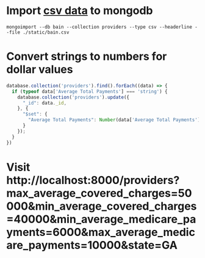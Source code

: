 # Import [csv data](https://docs.mongodb.com/manual/reference/program/mongoimport/#csv-import) to mongodb
`mongoimport --db bain --collection providers --type csv --headerline --file ./static/bain.csv`
# Convert strings to numbers for dollar values
```js
database.collection('providers').find().forEach((data) => {
  if (typeof data['Average Total Payments'] === 'string') {
    database.collection('providers').update({
      "_id": data._id,
    }, {
      "$set": {
        "Average Total Payments": Number(data['Average Total Payments'].replace(/[^0-9\.]+/g, ""))
      }
    });
  }
})
````

# Visit http://localhost:8000/providers?max_average_covered_charges=50000&min_average_covered_charges=40000&min_average_medicare_payments=6000&max_average_medicare_payments=10000&state=GA
